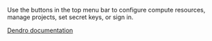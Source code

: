 Use the buttons in the top menu bar to configure compute resources, manage projects, set secret keys, or sign in.

[Dendro documentation](https://flatironinstitute.github.io/dendro-docs/docs/intro)